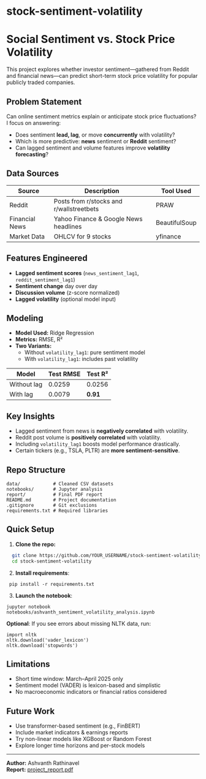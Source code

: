 # stock-sentiment-volatility
# Social Sentiment vs. Stock Price Volatility

This project explores whether investor sentiment—gathered from Reddit and financial news—can predict short-term stock price volatility for popular publicly traded companies.

## Problem Statement

Can online sentiment metrics explain or anticipate stock price fluctuations?  
I focus on answering:
- Does sentiment **lead, lag**, or move **concurrently** with volatility?
- Which is more predictive: **news** sentiment or **Reddit** sentiment?
- Can lagged sentiment and volume features improve **volatility forecasting**?

## Data Sources

| Source      | Description                             | Tool Used |
|-------------|-----------------------------------------|-----------|
| Reddit      | Posts from r/stocks and r/wallstreetbets | PRAW |
| Financial News | Yahoo Finance & Google News headlines | BeautifulSoup |
| Market Data | OHLCV for 9 stocks                      | yfinance |

## Features Engineered

- **Lagged sentiment scores** (`news_sentiment_lag1`, `reddit_sentiment_lag1`)
- **Sentiment change** day over day
- **Discussion volume** (z-score normalized)
- **Lagged volatility** (optional model input)

## Modeling

- **Model Used:** Ridge Regression
- **Metrics:** RMSE, R²
- **Two Variants:**
  - Without `volatility_lag1`: pure sentiment model
  - With `volatility_lag1`: includes past volatility

| Model | Test RMSE | Test R² |
|-------|-----------|---------|
| Without lag | 0.0259 | 0.0256 |
| With lag | 0.0079 | **0.91** |

## Key Insights

- Lagged sentiment from news is **negatively correlated** with volatility.
- Reddit post volume is **positively correlated** with volatility.
- Including `volatility_lag1` boosts model performance drastically.
- Certain tickers (e.g., TSLA, PLTR) are **more sentiment-sensitive**.

## Repo Structure
```
data/            # Cleaned CSV datasets
notebooks/       # Jupyter analysis
report/          # Final PDF report
README.md        # Project documentation
.gitignore       # Git exclusions
requirements.txt # Required libraries
```
## Quick Setup

1. **Clone the repo:**
```bash
  git clone https://github.com/YOUR_USERNAME/stock-sentiment-volatility.git
  cd stock-sentiment-volatility
```

2.	**Install requirements**:
  ```
   pip install -r requirements.txt
  ```
3.	**Launch the notebook**:
   ```
   jupyter notebook notebooks/ashvanth_sentiment_volatility_analysis.ipynb
  ```
**Optional**:
If you see errors about missing NLTK data, run:
  ```
  import nltk
  nltk.download('vader_lexicon')
  nltk.download('stopwords')
  ```

## Limitations

- Short time window: March–April 2025 only
- Sentiment model (VADER) is lexicon-based and simplistic
- No macroeconomic indicators or financial ratios considered

## Future Work

- Use transformer-based sentiment (e.g., FinBERT)
- Include market indicators & earnings reports
- Try non-linear models like XGBoost or Random Forest
- Explore longer time horizons and per-stock models

---

**Author:** Ashvanth Rathinavel  
**Report:** [project_report.pdf](./report/project_report.pdf)
